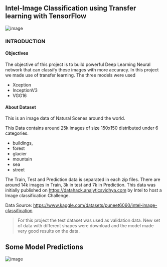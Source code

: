 ## Intel-Image Classification using Transfer learning with TensorFlow

![image](https://user-images.githubusercontent.com/96771321/191637326-7091c80d-e229-4d32-81df-f717ed602d19.png)


### INTRODUCTION
#### Objectives
The objective of this project is to build powerful Deep Learning Neural network that can classify these images with more accuracy.
In this project we made use of transfer learning. The three models were used 
- Xception
- InceptionV3
- VGG16

#### About Dataset
This is an image data of Natural Scenes around the world.

This Data contains around 25k images of size 150x150 distributed under 6 categories. 
- buildings, 
- forest
- glacier
- mountain
- sea
- street

The Train, Test and Prediction data is separated in each zip files. There are around 14k images in Train, 3k in test and 7k in Prediction. This data was initially published on https://datahack.analyticsvidhya.com by Intel to host a Image classification Challenge.

Data Source: https://www.kaggle.com/datasets/puneet6060/intel-image-classification

> For this project the test dataset was used as validation data. New set of data with different shapes were download and the model made very good results on the data.


## Some Model Predictions

![image](https://user-images.githubusercontent.com/96771321/191637093-e8c0545d-0f40-41c9-9a1a-7c55d4f2141b.png)

